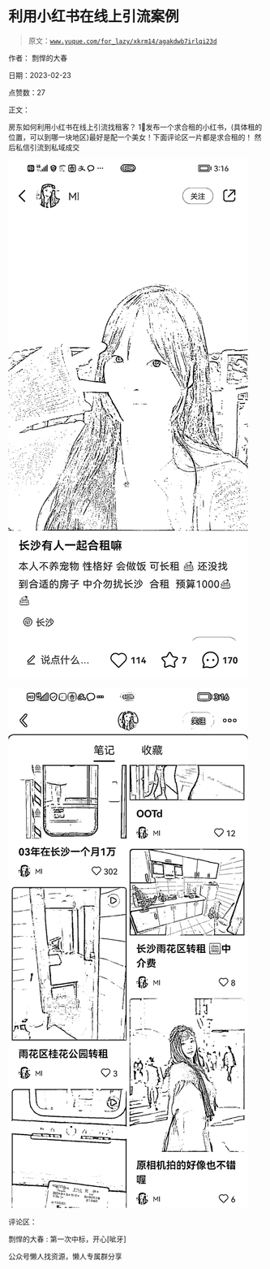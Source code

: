 # 利用小红书在线上引流案例

> 原文：[`www.yuque.com/for_lazy/xkrm14/agakdwb7irlqi23d`](https://www.yuque.com/for_lazy/xkrm14/agakdwb7irlqi23d)



作者： 剽悍的大春



日期：2023-02-23



点赞数：27



正文：



房东如何利用小红书在线上引流找租客？ 1⃣️发布一个求合租的小红书，(具体租的位置，可以到哪一块地区)最好是配一个美女！下面评论区一片都是求合租的！ 然后私信引流到私域成交



![](img/978491f9801420e4c0c48cfaed640127.png)



![](img/e7f4f4b442b82669daa5965d11aa4563.png)



评论区：



剽悍的大春 : 第一次中标，开心[呲牙]



公众号懒人找资源，懒人专属群分享

